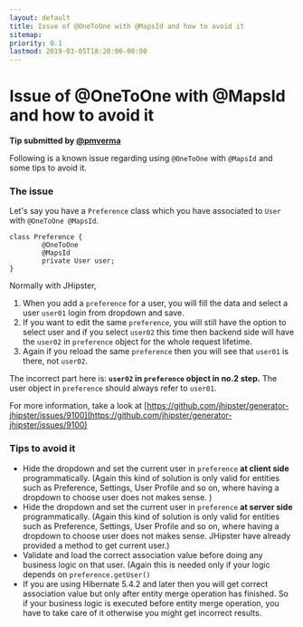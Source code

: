 ```yaml
---
layout: default
title: Issue of @OneToOne with @MapsId and how to avoid it
sitemap:
priority: 0.1
lastmod: 2019-03-05T18:20:00-00:00
---
```


# Issue of @OneToOne with @MapsId and how to avoid it

__Tip submitted by [@pmverma](https://github.com/pmverma)__

Following is a known issue regarding using `@OneToOne` with `@MapsId` and some tips to avoid it.
### The issue
Let's say you have a `Preference` class which you have associated to `User` with `@OneToOne @MapsId`.
```
class Preference {
        @OneToOne
        @MapsId
        private User user;
}
```
Normally with JHipster, 
1. When you add a `preference`  for a user, you will fill the data and select a user `user01` login from dropdown and save.
2. If you want to edit the same `preference`, you will still have the option to select user and if you select `user02` this time then backend side will have the `user02` in `preference` object for the whole request lifetime.
3.  Again if you reload the same `preference` then you will see that `user01` is there, not `user02`.

The incorrect part here is:
 **`user02` in `preference` object in no.2 step.** The user object in `preference` should always refer to `user01`.
 
 For more information, take a look at [https://github.com/jhipster/generator-jhipster/issues/9100](https://github.com/jhipster/generator-jhipster/issues/9100)
 
 ### Tips to avoid it
 
 * Hide the dropdown and set the current user in `preference` **at client side** programmatically. (Again this kind of solution is only valid for entities such as Preference, Settings, User Profile and so on, where having a dropdown to choose user does not makes sense. )
 * Hide the dropdown and set the current user in `preference` **at server side** programmatically. (Again this kind of solution is only valid for entities such as Preference, Settings, User Profile and so on, where having a dropdown to choose user does not makes sense. JHipster have already provided a method to get current user.)
 * Validate and load the correct association value before doing any business logic on that user. (Again this is needed only if your logic depends on `preference.getUser()`
 * If you are using Hibernate 5.4.2 and later then you will get correct association value but only after entity merge operation has finished. So if your business logic is executed before entity merge operation, you have to take care of it otherwise you might get incorrect results.
